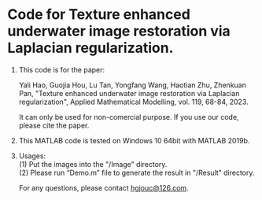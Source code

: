 # Code for Texture enhanced underwater image restoration via Laplacian regularization.

1. This code is for the paper:

    Yali Hao, Guojia Hou, Lu Tan, Yongfang Wang, Haotian Zhu, Zhenkuan Pan, 
    "Texture enhanced underwater image restoration via Laplacian regularization", Applied Mathematical Modelling, vol. 119, 68-84, 2023.
	
	It can only be used for non-comercial purpose. If you use our code, please cite the paper.
2. This MATLAB code is tested on Windows 10 64bit with MATLAB 2019b.
3. Usages:<br>
	(1) Put the images into the "/Image" directory.<br>
	(2) Please run “Demo.m” file to generate the result in "/Result" directory.<br>
	
	For any questions, please contact hgjouc@126.com.